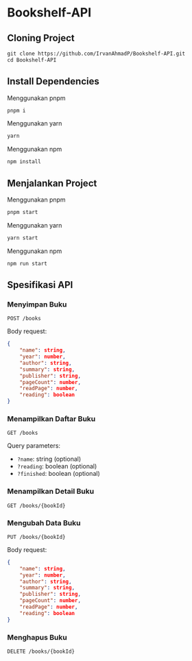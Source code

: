 # Bookshelf-API

## Cloning Project

```txt
git clone https://github.com/IrvanAhmadP/Bookshelf-API.git
cd Bookshelf-API
```

## Install Dependencies

Menggunakan pnpm

```txt
pnpm i
```

Menggunakan yarn

```txt
yarn
```

Menggunakan npm

```txt
npm install
```

## Menjalankan Project

Menggunakan pnpm

```txt
pnpm start
```

Menggunakan yarn

```txt
yarn start
```

Menggunakan npm

```txt
npm run start
```

## Spesifikasi API

### Menyimpan Buku

`POST /books`

Body request:

```json
{
    "name": string,
    "year": number,
    "author": string,
    "summary": string,
    "publisher": string,
    "pageCount": number,
    "readPage": number,
    "reading": boolean
}
```

### Menampilkan Daftar Buku

`GET /books`

Query parameters:

- `?name`: string (optional)
- `?reading`: boolean (optional)
- `?finished`: boolean (optional)

### Menampilkan Detail Buku

`GET /books/{bookId}`

### Mengubah Data Buku

`PUT /books/{bookId}`

Body request:

```json
{
    "name": string,
    "year": number,
    "author": string,
    "summary": string,
    "publisher": string,
    "pageCount": number,
    "readPage": number,
    "reading": boolean
}
```

### Menghapus Buku

`DELETE /books/{bookId}`
